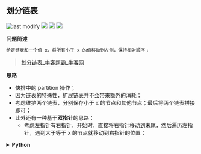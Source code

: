 ## 划分链表
<!--START_SECTION:badge-->

![last modify](https://img.shields.io/static/v1?label=last%20modify&message=2025-07-08%2016%3A53%3A13&color=yellowgreen&style=flat-square)
[![](https://img.shields.io/static/v1?label=&message=%E4%B8%AD%E7%AD%89&color=yellow&style=flat-square)](../../../README.md#中等)
[![](https://img.shields.io/static/v1?label=&message=%E7%89%9B%E5%AE%A2&color=green&style=flat-square)](../../../README.md#牛客)
[![](https://img.shields.io/static/v1?label=&message=%E9%93%BE%E8%A1%A8&color=blue&style=flat-square)](../../../README.md#链表)

<!--END_SECTION:badge-->
<!--info
tags: [链表]
source: 牛客
level: 中等
number: '0023'
name: 划分链表
companies: [百度, 小米]
-->

<summary><b>问题简述</b></summary>

```txt
给定链表和一个值 x，将所有小于 x 的值移动到左侧，保持相对顺序；
```
> [划分链表_牛客题霸_牛客网](https://www.nowcoder.com/practice/1dc1036be38f45f19000e48abe00b12f)

<!-- 
<details><summary><b>详细描述</b></summary>

```txt
```

</details>
-->


<!-- <div align="center"><img src="../../../_assets/xxx.png" height="300" /></div> -->

<summary><b>思路</b></summary>

- 快排中的 partition 操作；
- 因为链表的特殊性，扩展链表并不会带来额外的消耗；
- 考虑维护两个链表，分别保存小于 x 的节点和其他节点；最后将两个链表拼接即可；
- 此外还有一种基于**双指针**的思路：
    - 考虑左指针有右指针，开始时，直接将右指针移动到末尾，然后遍历左指针，遇到大于等于 x 的节点就移动到右指针的位置；

<details><summary><b>Python</b></summary>

```python
# class ListNode:
#     def __init__(self, x):
#         self.val = x
#         self.next = None
#
# 代码中的类名、方法名、参数名已经指定，请勿修改，直接返回方法规定的值即可
#
# 
# @param head ListNode类 
# @param x int整型 
# @return ListNode类
#
class Solution:
    def partition(self , head: ListNode, x: int) -> ListNode:
        # write code here
        
        small = l = ListNode(0)
        large = r = ListNode(0)
        
        cur = head
        while cur:
            if cur.val < x:
                l.next = cur
                l = l.next
            else:
                r.next = cur
                r = r.next
            cur = cur.next
        
        l.next = large.next
        r.next = None
        return small.next
```

</details>

